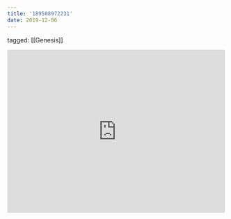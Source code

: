 ```yaml
---
title: '189508972231'
date: 2019-12-06
---
```

tagged: [[Genesis]]
<iframe allow="accelerometer; autoplay; clipboard-write; encrypted-media; gyroscope; picture-in-picture" allowfullscreen="" frameborder="0" height="375" id="youtube_iframe" src="https://www.youtube.com/embed/7X_3yOUKSOc?feature=oembed&amp;enablejsapi=1&amp;origin=https://safe.txmblr.com&amp;wmode=opaque" width="500"></iframe>